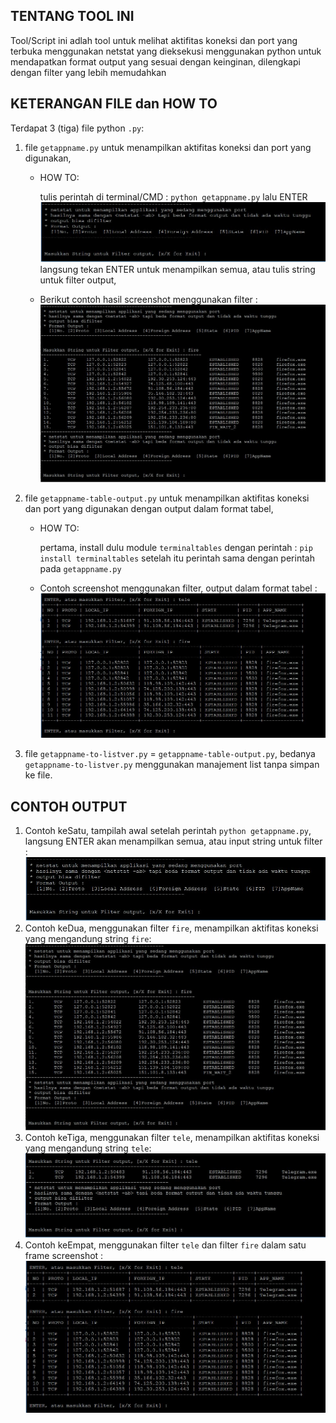 ## TENTANG TOOL INI 
Tool/Script ini adlah tool untuk melihat aktifitas koneksi dan port yang terbuka menggunakan netstat 
yang dieksekusi menggunakan python untuk mendapatkan format output yang sesuai dengan keinginan, 
dilengkapi dengan filter yang lebih memudahkan

## KETERANGAN FILE dan HOW TO 
Terdapat 3 (tiga) file python `.py`: 
1. file `getappname.py` untuk menampilkan aktifitas koneksi dan port yang digunakan, 
	- HOW TO: 
		
		tulis perintah di terminal/CMD : `python getappname.py` lalu ENTER
		![Tampilah Awal](img_exp/exp0.JPG "Tampilan Awal")
		langsung tekan ENTER untuk menampilkan semua, atau tulis string untuk filter output,
	- Berikut contoh hasil screenshot menggunakan filter : 
		![Filter Contoh Awal](img_exp/exp1.JPG "Filter Contoh Awal")

2. file `getappname-table-output.py` untuk menampilkan aktifitas koneksi dan port yang digunakan dengan output dalam format tabel,
	- HOW TO:
		
		pertama, install dulu module `terminaltables` dengan perintah : `pip install terminaltables`
		setelah itu perintah sama dengan perintah pada `getappname.py`
	- Contoh screenshot menggunakan filter, output dalam format tabel : 
		![Tampilah empat](img_exp/exp3.JPG "Tampilan empat")
3. file `getappname-to-listver.py` = `getappname-table-output.py`, bedanya `getappname-to-listver.py` menggunakan manajement list tanpa simpan ke file.
## CONTOH OUTPUT 
1. Contoh keSatu, tampilah awal setelah perintah `python getappname.py`, langsung ENTER akan menampilkan semua, atau input string untuk filter : 
![Tampilah satu](img_exp/exp0.JPG "Tampilan satu")
2. Contoh keDua, menggunakan filter `fire`, menampilkan aktifitas koneksi yang mengandung string `fire`: 
![Tampilah dua](img_exp/exp1.JPG "Tampilan dua")
3. Contoh keTiga, menggunakan filter `tele`, menampilkan aktifitas koneksi yang mengandung string `tele`: 
![Tampilah tiga](img_exp/exp2.JPG "Tampilan tiga")
4. Contoh keEmpat, menggunakan filter `tele` dan filter `fire` dalam satu frame screenshot :
![Tampilah empat](img_exp/exp3.JPG "Tampilan empat")